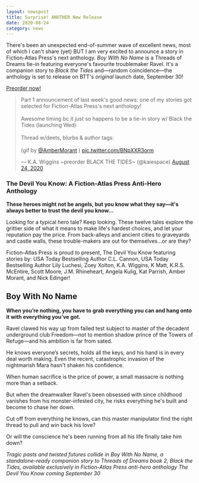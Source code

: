 ```yaml
---
layout: newspost
title: Surprise! ANOTHER New Release
date: 2020-08-24
category: news
---
```


There's been an unexpected end-of-summer wave of excellent news, most of which I can't share (yet) BUT I am very excited to announce a story in Fiction-Atlas Press's next anthology. *Boy With No Name* is a Threads of Dreams tie-in featuring everyone's favourite troublemaker Ravel. It's a companion story to *Black the Tides* and—random coincidence—the anthology is set to release on BTT's *original* launch date, September 30!

[Preorder now!](https://books2read.com/devilyouknowfa)

<blockquote class="twitter-tweet" data-theme="dark"><p lang="en" dir="ltr">Part 1 announcement of last week&#39;s good news: one of my stories got selected for Fiction-Atlas Press&#39;s next anthology!<br><br>Awesome timing bc it just so happens to be a tie-in story w/ Black the Tides (launching Wed)<br><br>Thread w/deets, blurbs &amp; author tags:<br><br>(gif by <a href="https://twitter.com/AmberMorant?ref_src=twsrc%5Etfw">@AmberMorant</a> ) <a href="https://t.co/BNpXXR3orm">pic.twitter.com/BNpXXR3orm</a></p>&mdash; K.A. Wiggins ~preorder BLACK THE TIDES~ (@kaiespace) <a href="https://twitter.com/kaiespace/status/1298004403476025344?ref_src=twsrc%5Etfw">August 24, 2020</a></blockquote> <script async src="https://platform.twitter.com/widgets.js" charset="utf-8"></script>

### The Devil You Know: A Fiction-Atlas Press Anti-Hero Anthology

**These heroes might not be angels, but you know what they say—it's always better to trust the devil you know...**

Looking for a typical hero tale? Keep looking. These twelve tales explore the grittier side of what it means to make life's hardest choices, and let your reputation pay the price. From back-alleys and ancient cities to graveyards and castle walls, these trouble-makers are out for themselves...or are they?

Fiction-Atlas Press is proud to present, The Devil You Know featuring stories by: USA Today Bestselling Author C.L. Cannon, USA Today Bestselling Author Lily Luchesi, Zoey Xolton, K.A. Wiggins, K Matt, K.R.S. McEntire, Scott Moore, J.M. Rhineheart, Angela Kulig, Kat Parrish, Amber Morant, and Nick Edinger!

## Boy With No Name

**When you’re nothing, you have to grab everything you can and hang onto it with everything you’ve got.**

Ravel clawed his way up from failed test subject to master of the decadent underground club Freedom—not to mention shadow prince of the Towers of Refuge—and his ambition is far from sated.

He knows everyone’s secrets, holds all the keys, and his hand is in every deal worth making. Even the recent, catastrophic invasion of the nightmarish Mara hasn't shaken his confidence.

When human sacrifice is the price of power, a small massacre is nothing more than a setback.

But when the dreamwalker Ravel's been obsessed with since childhood vanishes from his monster-infested city, he risks everything he's built and become to chase her down.

Cut off from everything he knows, can this master manipulator find the right thread to pull and win back his love?

Or will the conscience he's been running from all his life finally take him down?

*Tragic pasts and twisted futures collide in Boy With No Name, a standalone-ready companion story to Threads of Dreams book 2, Black the Tides, available exclusively in Fiction-Atlas Press anti-hero anthology The Devil You Know coming September 30*
